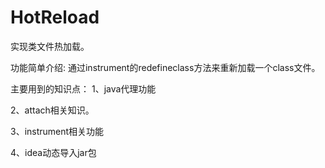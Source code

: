 # HotReload
实现类文件热加载。

功能简单介绍:
通过instrument的redefineclass方法来重新加载一个class文件。

主要用到的知识点：
1、java代理功能

2、attach相关知识。

3、instrument相关功能


4、idea动态导入jar包
